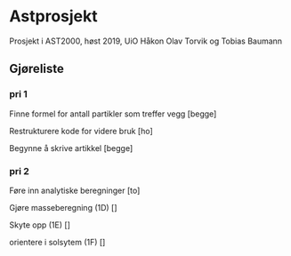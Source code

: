 # Astprosjekt

Prosjekt i AST2000, høst 2019, UiO
Håkon Olav Torvik og Tobias Baumann

## Gjøreliste

### pri 1
Finne formel for antall partikler som treffer vegg [begge]

Restrukturere kode for videre bruk [ho]

Begynne å skrive artikkel [begge]

### pri 2
Føre inn analytiske beregninger [to]

Gjøre masseberegning (1D) []

Skyte opp (1E) []

orientere i solsytem (1F) []


